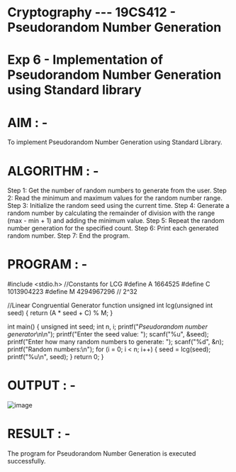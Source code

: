 # Cryptography --- 19CS412 - Pseudorandom Number Generation 
 
# Exp 6 - Implementation of Pseudorandom Number Generation using Standard library

# AIM : -  
To implement Pseudorandom Number Generation using Standard Library. 
 
# ALGORITHM : -  
Step 1: Get the number of random numbers to generate from the user. 
Step 2: Read the minimum and maximum values for the random number range. 
Step 3: Initialize the random seed using the current time. 
Step 4: Generate a random number by calculating the remainder of division with the range 
(max - min + 1) and adding the minimum value. 
Step 5: Repeat the random number generation for the specified count. 
Step 6: Print each generated random number. 
Step 7: End the program. 

# PROGRAM : -  
#include <stdio.h>
//Constants for LCG
#define A 1664525
#define C 1013904223
#define M 4294967296 // 2^32

//Linear Congruential Generator function
unsigned int lcg(unsigned int seed) {
    return (A * seed + C) % M;
}

int main() {
    unsigned int seed;
    int n, i;
    printf("*Pseudorandom number generator*\n\n");
    printf("Enter the seed value: ");
    scanf("%u", &seed);
    printf("Enter how many random numbers to generate: ");
    scanf("%d", &n);
    printf("Random numbers:\n");
    for (i = 0; i < n; i++) {
        seed = lcg(seed);
        printf("%u\n", seed);
    }
    return 0;
}
# OUTPUT : -
![image](https://github.com/user-attachments/assets/f6ad9747-ac7c-4a02-8206-550ec88c28ee)

# RESULT : - 
The program for Pseudorandom Number Generation is executed successfully.

